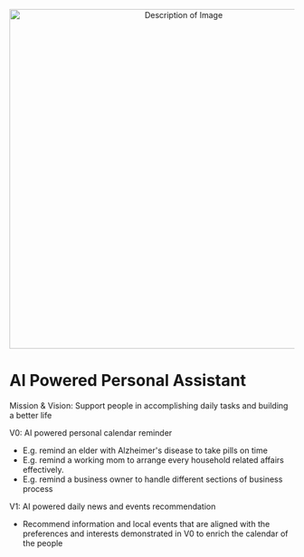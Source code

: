 <p align="center">
  <img src="assets/askme.jpeg" alt="Description of Image" width="600">
</p>

# AI Powered Personal Assistant

Mission & Vision: Support people in accomplishing daily tasks and building a better life

V0: AI powered personal calendar reminder
- E.g. remind an elder with Alzheimer's disease to take pills on time
- E.g. remind a working mom to arrange every household related affairs effectively.
- E.g. remind a business owner to handle different sections of business process

V1: AI powered daily news and events recommendation
- Recommend information and local events that are aligned with the preferences and interests demonstrated in V0 to enrich the calendar of the people


